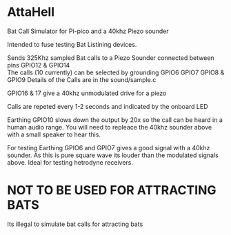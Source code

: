 # AttaHell
Bat Call Simulator for Pi-pico and a 40khz Piezo sounder

Intended to fuse testing Bat Listining devices.

Sends 325Khz sampled Bat calls to a Piezo Sounder connected between pins GPIO12 & GPIO14  
The calls (10 currently) can be selected by grounding GPIO6 GPIO7 GPIO8 & GPIO9
Details of the Calls are in the sound/sample.c 

GPIO16 & 17 give a 40khz unmodulated drive for a piezo  

Calls are repeted every 1-2 seconds and indicated by the onboard LED

Earthing GPIO10 slows down the output by 20x so the call can be heard in a human audio range. You will need to repleace the 40khz sounder above with a small speaker to hear this. 

For testing Earthing GPIO6 and GPIO7 gives a good signal with a 40khz sounder. As this is pure square wave its louder than the modulated signals above. Ideal for testing hetrodyne receivers.

# NOT TO BE USED FOR ATTRACTING BATS # 
Its illegal to simulate bat calls for attracting bats
